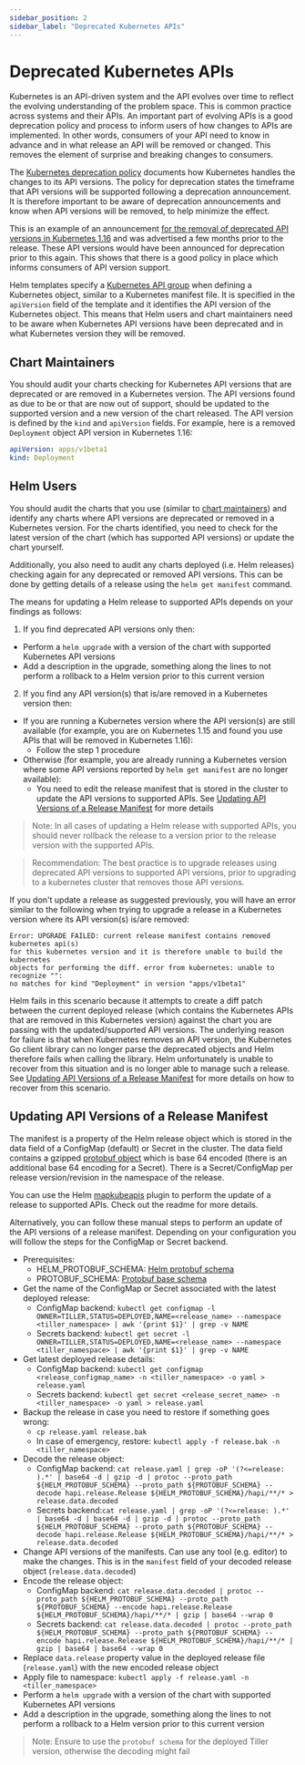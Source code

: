 ```yaml
---
sidebar_position: 2
sidebar_label: "Deprecated Kubernetes APIs"
---
```

# Deprecated Kubernetes APIs

Kubernetes is an API-driven system and the API evolves over time to reflect
the evolving understanding of the problem space. This is common practice
across systems and their APIs. An important part of evolving APIs is a good
deprecation policy and process to inform users of how changes to APIs are
implemented. In other words, consumers of your API need to know in advance and
in what release an API will be removed or changed. This removes the element of
surprise and breaking changes to consumers.

The [Kubernetes deprecation policy](https://kubernetes.io/docs/reference/using-api/deprecation-policy/)
documents how Kubernetes handles the changes to its API versions. The policy
for deprecation states the timeframe that API versions will be supported following
a deprecation announcement. It is therefore important to be aware of deprecation
announcements and know when API versions will be removed, to help minimize the
effect.

This is an example of an announcement [for the removal of deprecated API versions in Kubernetes 1.16](https://kubernetes.io/blog/2019/07/18/api-deprecations-in-1-16/)
and was advertised a few months prior to the release. These API versions would
have been announced for deprecation prior to this again. This shows that there
is a good policy in place which informs consumers of API version support. 

Helm templates specify a [Kubernetes API group](https://kubernetes.io/docs/concepts/overview/kubernetes-api/#api-groups)
when defining a Kubernetes object, similar to a Kubernetes manifest file. It is
specified in the `apiVersion` field of the template and it identifies the API
version of the Kubernetes object. This means that Helm users and chart maintainers
need to be aware when Kubernetes API versions have been deprecated and in what
Kubernetes version they will be removed.

## Chart Maintainers

You should audit your charts checking for Kubernetes API versions that are
deprecated or are removed in a Kubernetes version. The API versions found as
due to be or that are now out of support, should be updated to the supported
version and a new version of the chart released. The API version is defined by
the `kind` and `apiVersion` fields. For example, here is a removed `Deployment`
object API version in Kubernetes 1.16:

```yaml
apiVersion: apps/v1beta1
kind: Deployment
```

## Helm Users

You should audit the charts that you use (similar to [chart maintainers](#chart-maintainers))
and identify any charts where API versions are deprecated or removed in a
Kubernetes version. For the charts identified, you need to check for the latest
version of the chart (which has supported API versions) or update the chart
yourself.

Additionally, you also need to audit any charts deployed (i.e. Helm releases)
checking again for any deprecated or removed API versions. This can be done by
getting details of a release using the `helm get manifest` command.

The means for updating a Helm release to supported APIs depends on your findings
as follows:

1. If you find deprecated API versions only then:
  - Perform a `helm upgrade` with a version of the chart with supported Kubernetes
  API versions
  - Add a description in the upgrade, something along the lines to not perform a
  rollback to a Helm version prior to this current version
2.  If you find any API version(s) that is/are removed in a Kubernetes version
then:
  - If you are running a Kubernetes version where the API version(s) are still
  available (for example, you are on Kubernetes 1.15 and found you use APIs that
  will be removed in Kubernetes 1.16):
    - Follow the step 1 procedure
  - Otherwise (for example, you are already running a Kubernetes version where
  some API versions reported by `helm get manifest` are no longer available):
    - You need to edit the release manifest that is stored in the cluster to
    update the API versions to supported APIs. See
    [Updating API Versions of a Release Manifest](#updating-api-versions-of-a-release-manifest)
    for more details

> Note: In all cases of updating a Helm release with supported APIs, you should
never rollback the release to a version prior to the release version with the
supported APIs.

> Recommendation: The best practice is to upgrade releases using deprecated API
versions to supported API versions, prior to upgrading to a kubernetes cluster
that removes those API versions. 

If you don't update a release as suggested previously, you will have an error
similar to the following when trying to upgrade a release in a Kubernetes version
where its API version(s) is/are removed:

```
Error: UPGRADE FAILED: current release manifest contains removed kubernetes api(s)
for this kubernetes version and it is therefore unable to build the kubernetes
objects for performing the diff. error from kubernetes: unable to recognize "":
no matches for kind "Deployment" in version "apps/v1beta1"
```

Helm fails in this scenario because it attempts to create a diff patch between
the current deployed release (which contains the Kubernetes APIs that are removed
in this Kubernetes version) against the chart you are passing with the
updated/supported API versions. The underlying reason for failure is that when
Kubernetes removes an API version, the Kubernetes Go client library can no longer
parse the deprecated objects and Helm therefore fails when calling the library.
Helm unfortunately is unable to recover from this situation and is no longer able
to manage such a release.
See [Updating API Versions of a Release Manifest](#updating-api-versions-of-a-release-manifest)
for more details on how to recover from this scenario.

## Updating API Versions of a Release Manifest

The manifest is a property of the Helm release object which is stored in the data
field of a ConfigMap (default) or Secret in the cluster. The data field contains
a gzipped [protobuf object](developers#grpc-and-protobuf) which is base 64
encoded (there is an additional base 64 encoding for a Secret). There is
a Secret/ConfigMap per release version/revision in the namespace of the release.

You can use the Helm [mapkubeapis](https://github.com/hickeyma/helm-mapkubeapis)
plugin to perform the update of a release to supported APIs. Check out the
readme for more details.

Alternatively, you can follow these manual steps to perform an update of the API
versions of a release manifest. Depending on your configuration you will follow
the steps for the ConfigMap or Secret backend.

- Prerequisites:
  - HELM_PROTOBUF_SCHEMA: [Helm protobuf schema](https://github.com/helm/helm/tree/dev-v2/_proto)
  - PROTOBUF_SCHEMA: [Protobuf base schema](https://github.com/protocolbuffers/protobuf/tree/master/src) 
- Get the name of the ConfigMap or Secret associated with the latest deployed release:
  - ConfigMap backend: `kubectl get configmap -l OWNER=TILLER,STATUS=DEPLOYED,NAME=<release_name> --namespace <tiller_namespace> | awk '{print $1}' | grep -v NAME`
  - Secrets backend: `kubectl get secret -l OWNER=TILLER,STATUS=DEPLOYED,NAME=<release_name> --namespace <tiller_namespace> | awk '{print $1}' | grep -v NAME`
- Get latest deployed release details:
  - ConfigMap backend: `kubectl get configmap <release_configmap_name> -n <tiller_namespace> -o yaml > release.yaml`
  - Secrets backend: `kubectl get secret <release_secret_name> -n <tiller_namespace> -o yaml > release.yaml`
- Backup the release in case you need to restore if something goes wrong:
  - `cp release.yaml release.bak`
  - In case of emergency, restore: `kubectl apply -f release.bak -n <tiller_namespace>`
- Decode the release object: 
  - ConfigMap backend: `cat release.yaml | grep -oP '(?<=release: ).*' | base64 -d | gzip -d | protoc --proto_path ${HELM_PROTOBUF_SCHEMA} --proto_path ${PROTOBUF_SCHEMA} --decode hapi.release.Release ${HELM_PROTOBUF_SCHEMA}/hapi/**/* > release.data.decoded`
  - Secrets backend:`cat release.yaml | grep -oP '(?<=release: ).*' | base64 -d | base64 -d | gzip -d | protoc --proto_path ${HELM_PROTOBUF_SCHEMA} --proto_path ${PROTOBUF_SCHEMA} --decode hapi.release.Release ${HELM_PROTOBUF_SCHEMA}/hapi/**/* > release.data.decoded`
- Change API versions of the manifests. Can use any tool (e.g. editor) to make
the changes. This is in the `manifest` field of your decoded release
object (`release.data.decoded`)
- Encode the release object:
  - ConfigMap backend: `cat release.data.decoded | protoc --proto_path ${HELM_PROTOBUF_SCHEMA} --proto_path ${PROTOBUF_SCHEMA} --encode hapi.release.Release ${HELM_PROTOBUF_SCHEMA}/hapi/**/* | gzip | base64 --wrap 0`
  - Secrets backend: `cat release.data.decoded | protoc --proto_path ${HELM_PROTOBUF_SCHEMA} --proto_path ${PROTOBUF_SCHEMA} --encode hapi.release.Release ${HELM_PROTOBUF_SCHEMA}/hapi/**/* | gzip | base64 | base64 --wrap 0`
- Replace `data.release` property value in the deployed release file (`release.yaml`)
with the new encoded release object
- Apply file to namespace: `kubectl apply -f release.yaml -n <tiller_namespace>`
- Perform a `helm upgrade` with a version of the chart with supported Kubernetes
API versions
- Add a description in the upgrade, something along the lines to not perform a
rollback to a Helm version prior to this current version

> Note: Ensure to use the `protobuf schema` for the deployed Tiller version, otherwise the decoding might fail
